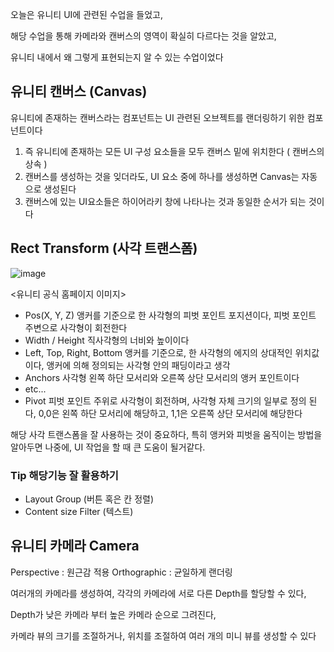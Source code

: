 오늘은 유니티 UI에 관련된 수업을 들었고, 

해당 수업을 통해 카메라와 캔버스의 영역이 확실히 다르다는 것을 알았고, 

유니티 내에서 왜 그렇게 표현되는지 알 수 있는 수업이었다  

## 유니티 캔버스 (Canvas)
유니티에 존재하는 캔버스라는 컴포넌트는 UI 관련된 오브젝트를 랜더링하기 위한 컴포넌트이다
1. 즉 유니티에 존재하는 모든 UI 구성 요소들을 모두 캔버스 밑에 위치한다 ( 캔버스의 상속 )
2. 캔버스를 생성하는 것을 잊더라도, UI 요소 중에 하나를 생성하면 Canvas는 자동으로 생성된다
3. 캔버스에 있는 UI요소들은 하이어라키 창에 나타나는 것과 동일한 순서가 되는 것이다

## Rect Transform (사각 트랜스폼)
![image](https://github.com/user-attachments/assets/8d7eea38-13de-4eb5-a27b-fb181cd2c9d2)

<유니티 공식 홈페이지 이미지>
- Pos(X, Y, Z) 앵커를 기준으로 한 사각형의 피벗 포인트 포지션이다, 피벗 포인트 주변으로 사각형이 회전한다
- Width / Height 직사각형의 너비와 높이이다
- Left, Top, Right, Bottom 앵커를 기준으로, 한 사각형의 에지의 상대적인 위치값이다, 앵커에 의해 정의되는 사각형 안의 패딩이라고 생각
- Anchors 사각형 왼쪽 하단 모서리와 오른쪽 상단 모서리의 앵커 포인트이다
- etc...
- Pivot 피벗 포인트 주위로 사각형이 회전하며, 사각형 자체 크기의 일부로 정의 된다, 0,0은 왼쪽 하단 모서리에 해당하고, 1,1은 오른쪽 상단 모서리에 해당한다

해당 사각 트랜스폼을 잘 사용하는 것이 중요하다, 특히 앵커와 피벗을 움직이는 방법을 알아두면 나중에, UI 작업을 할 때 큰 도움이 될거같다.

### Tip 해당기능 잘 활용하기
- Layout Group (버튼 혹은 칸 정렬) 
- Content size Filter (텍스트)

## 유니티 카메라 Camera
Perspective : 원근감 적용
Orthographic : 균일하게 랜더링

여러개의 카메라를 생성하여, 각각의 카메라에 서로 다른 Depth를 할당할 수 있다, 

Depth가 낮은 카메라 부터 높은 카메라 순으로 그려진다, 

카메라 뷰의 크기를 조절하거나, 위치를 조절하여 여러 개의 미니 뷰를 생성할 수 있다 
